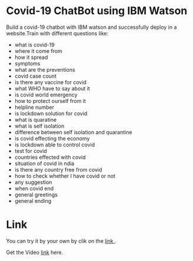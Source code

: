 # Covid-19 ChatBot using IBM Watson
 Build a covid-19 chatbot with IBM watson and successfully deploy in a website.Train with different questions like:
- what is covid-19
- where it come from
- how it spread
- symptoms
- what are the preventions
- covid case count
- is there any vaccine for covid
- what WHO have to say about it
- is covid world emergency
- how to protect ourself from it
- helpline number
- is lockdown solution for covid
- what is quaratine
- what is self isolation
- difference between self isolation and quarantine
- is covid effecting the economy
- is lockdown able to control covid
- test for covid
- countries effected with covid
- situation of covid in ndia
- is there any country free from covid
- how to check whether I have covid or not
- any suggestion
- when covid end
- general greetings
- general ending
<h1>Link </h1>
You can try it by your own by clik on the <a href="https://web-chat.global.assistant.watson.cloud.ibm.com/preview.html?region=eu-gb&integrationID=b46321ee-5a3d-45ec-a170-fc89ffce6e34&serviceInstanceID=08f0a67a-294a-471a-83b4-156417e50db5">link </a>.

Get the Video  <a href="https://www.youtube.com/watch?v=VkTLwKaujCo&t=12s">link</a> here.

